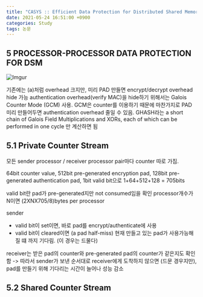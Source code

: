 ```yaml
---
title: "CASYS :: Efficient Data Protection for Distributed Shared Memory Multiprocessors"
date: 2021-05-24 16:51:00 +0900
categories: Study
tags: 논문
---
```


## 5 PROCESSOR-PROCESSOR DATA PROTECTION FOR DSM

![Imgur](https://imgur.com/KxHunsl.png)

기존에는 (a)처럼 overhead 크지만, 미리 PAD 만들면 encrypt/decrypt overhead hide 가능
authentication overhead(verify MAC)을 hide하기 위해서는 Galois Counter Mode (GCM) 사용. GCM은 counter를 이용하기 때문에 마찬가지로 PAD 미리 만들어두면 authentication overhead 줄일 수 있음. GHASH라는 a short chain of Galois Field Multiplications and XORs, each of which can
be performed in one cycle 만 계산하면 됨

## 5.1 Private Counter Stream

모든 sender processor / receiver processor pair마다 counter 따로 가짐.

64bit counter value, 512bit pre-generated encryption pad, 128bit pre-generated authentication pad, 1bit valid bit으로 1+64+512+128 = 705bits

valid bit란 pad가 pre-generated지만 not consumed임을 확인
processor개수가 N이면 (2XNX705/8)bytes per processor

sender
- valid bit이 set이면, 바로 pad를 encrypt/authenticate에 사용
- valid bit이 cleared이면 (a pad half-miss) 현재 만들고 있는 pad가 사용가능해질 떄 까지 기다림. (이 경우는 드물다)

receiver는 받은 pad의 counter와 pre-generated pad의 counter가 같은지도 확인함
-> 따라서 sender가 보낸 순서대로 receiver에게 도착하지 않으면 (드문 경우지만), pad를 만들기 위해 기다리는 시간이 늘어나 성능 감소

## 5.2 Shared Counter Stream